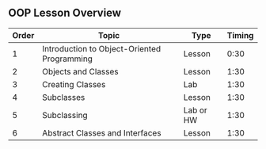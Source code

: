 ## OOP Lesson Overview


| Order | Topic | Type | Timing |
| -- | ------ | --- | -- |
| 1 | Introduction to Object-Oriented Programming | Lesson | 0:30 |
| 2 | Objects and Classes | Lesson | 1:30 |
| 3 | Creating Classes | Lab | 1:30 |
| 4 | Subclasses | Lesson | 1:30 |
| 5 | Subclassing | Lab or HW | 1:30 |
| 6 | Abstract Classes and Interfaces | Lesson | 1:30 |
